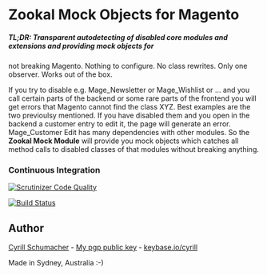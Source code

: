 Zookal Mock Objects for Magento
===============================

##### TL;DR: Transparent autodetecting of disabled core modules and extensions and providing mock objects for 
not breaking Magento. Nothing to configure. No class rewrites. Only one observer. Works out of the box.

If you try to disable e.g. Mage_Newsletter or Mage_Wishlist or ... and you call certain parts of the backend 
or some rare parts of the frontend you will get errors that Magento cannot find the class XYZ. Best examples 
are the two previoulsy mentioned. If you have disabled them and you open in the backend a customer entry to 
edit it, the page will generate an error. Mage_Customer Edit has many dependencies with other modules. 
So the **Zookal Mock Module** will provide you mock objects which catches all method calls to disabled
classes of that modules without breaking anything.

### Continuous Integration

[![Scrutinizer Code Quality](https://scrutinizer-ci.com/g/Zookal/magento-mock/badges/quality-score.png?b=master)](https://scrutinizer-ci.com/g/Zookal/magento-mock/?branch=master)

[![Build Status](https://scrutinizer-ci.com/g/Zookal/magento-mock/badges/build.png?b=master)](https://scrutinizer-ci.com/g/Zookal/magento-mock/build-status/master)

Author
------

[Cyrill Schumacher](https://github.com/SchumacherFM) - [My pgp public key](http://www.schumacher.fm/cyrill.asc) - [keybase.io/cyrill](https://keybase.io/cyrill)

Made in Sydney, Australia :-)
